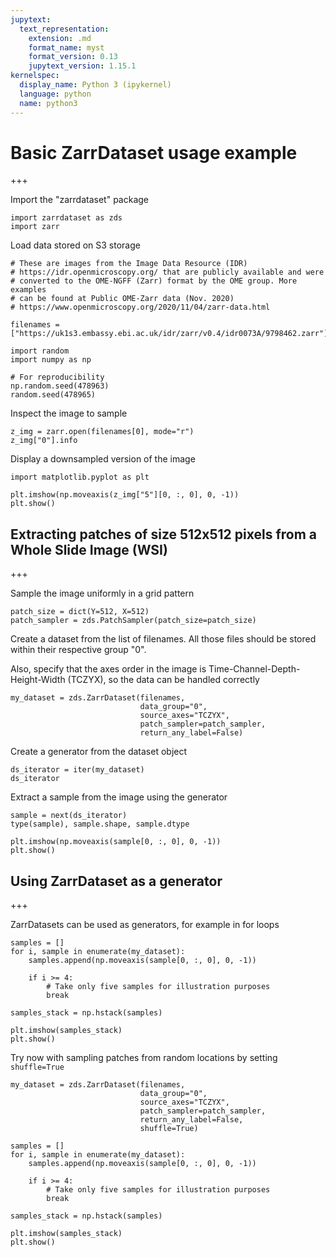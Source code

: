 ```yaml
---
jupytext:
  text_representation:
    extension: .md
    format_name: myst
    format_version: 0.13
    jupytext_version: 1.15.1
kernelspec:
  display_name: Python 3 (ipykernel)
  language: python
  name: python3
---
```


# Basic ZarrDataset usage example

+++

Import the "zarrdataset" package

```{code-cell} ipython3
import zarrdataset as zds
import zarr
```

Load data stored on S3 storage

```{code-cell} ipython3
# These are images from the Image Data Resource (IDR) 
# https://idr.openmicroscopy.org/ that are publicly available and were 
# converted to the OME-NGFF (Zarr) format by the OME group. More examples
# can be found at Public OME-Zarr data (Nov. 2020)
# https://www.openmicroscopy.org/2020/11/04/zarr-data.html

filenames = ["https://uk1s3.embassy.ebi.ac.uk/idr/zarr/v0.4/idr0073A/9798462.zarr"]
```

```{code-cell} ipython3
import random
import numpy as np

# For reproducibility
np.random.seed(478963)
random.seed(478965)
```

Inspect the image to sample

```{code-cell} ipython3
z_img = zarr.open(filenames[0], mode="r")
z_img["0"].info
```

Display a downsampled version of the image

```{code-cell} ipython3
import matplotlib.pyplot as plt

plt.imshow(np.moveaxis(z_img["5"][0, :, 0], 0, -1))
plt.show()
```

## Extracting patches of size 512x512 pixels from a Whole Slide Image (WSI)

+++

Sample the image uniformly in a grid pattern

```{code-cell} ipython3
patch_size = dict(Y=512, X=512)
patch_sampler = zds.PatchSampler(patch_size=patch_size)
```

Create a dataset from the list of filenames. All those files should be stored within their respective group "0".

Also, specify that the axes order in the image is Time-Channel-Depth-Height-Width (TCZYX), so the data can be handled correctly

```{code-cell} ipython3
my_dataset = zds.ZarrDataset(filenames,
                             data_group="0",
                             source_axes="TCZYX",
                             patch_sampler=patch_sampler,
                             return_any_label=False)
```

Create a generator from the dataset object

```{code-cell} ipython3
ds_iterator = iter(my_dataset)
ds_iterator
```

Extract a sample from the image using the generator

```{code-cell} ipython3
sample = next(ds_iterator)
type(sample), sample.shape, sample.dtype
```

```{code-cell} ipython3
plt.imshow(np.moveaxis(sample[0, :, 0], 0, -1))
plt.show()
```

## Using ZarrDataset as a generator

+++

ZarrDatasets can be used as generators, for example in for loops

```{code-cell} ipython3
samples = []
for i, sample in enumerate(my_dataset):
    samples.append(np.moveaxis(sample[0, :, 0], 0, -1))

    if i >= 4:
        # Take only five samples for illustration purposes
        break

samples_stack = np.hstack(samples)
```

```{code-cell} ipython3
plt.imshow(samples_stack)
plt.show()
```

Try now with sampling patches from random locations by setting `shuffle=True`

```{code-cell} ipython3
my_dataset = zds.ZarrDataset(filenames,
                             data_group="0",
                             source_axes="TCZYX",
                             patch_sampler=patch_sampler,
                             return_any_label=False,
                             shuffle=True)
```

```{code-cell} ipython3
samples = []
for i, sample in enumerate(my_dataset):
    samples.append(np.moveaxis(sample[0, :, 0], 0, -1))

    if i >= 4:
        # Take only five samples for illustration purposes
        break

samples_stack = np.hstack(samples)
```

```{code-cell} ipython3
plt.imshow(samples_stack)
plt.show()
```